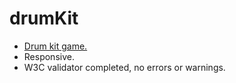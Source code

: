 # drumKit

- [Drum kit game.](https://flatwhit3.github.io/drumKit/)
- Responsive.
- W3C validator completed, no errors or warnings.
